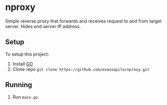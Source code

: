 # nproxy
Simple reverse proxy that forwards and receives request to and from target server.
Hides end server IP address.

## Setup
To setup this project:

1. Install [GO](https://golang.org/doc/install)
2. Clone repo `git clone https://github.com/evansopilo/nproxy.git`

## Running
1. Run `main.go`.

